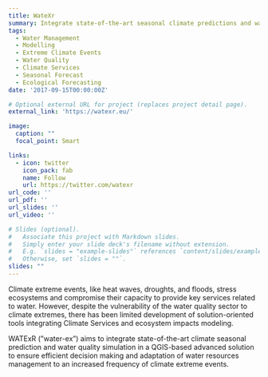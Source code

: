 ```yaml
---
title: WateXr
summary: Integrate state-of-the-art seasonal climate predictions and water quality simulations in an advanced solution that ensures efficient decision making and adaptation of water resources management to an increasing frequency of climate extreme events.
tags:
  - Water Management
  - Modelling
  - Extreme Climate Events
  - Water Quality
  - Climate Services
  - Seasonal Forecast
  - Ecological Forecasting
date: '2017-09-15T00:00:00Z'

# Optional external URL for project (replaces project detail page).
external_link: 'https://watexr.eu/'

image:
  caption: ""
  focal_point: Smart

links:
  - icon: twitter
    icon_pack: fab
    name: Follow
    url: https://twitter.com/watexr
url_code: ''
url_pdf: ''
url_slides: ''
url_video: ''

# Slides (optional).
#   Associate this project with Markdown slides.
#   Simply enter your slide deck's filename without extension.
#   E.g. `slides = "example-slides"` references `content/slides/example-slides.md`.
#   Otherwise, set `slides = ""`.
slides: ""
---
```


Climate extreme events, like heat waves, droughts, and floods, stress ecosystems and compromise their capacity to provide key services related to water. However, despite the vulnerability of the water quality sector to climate extremes, there has been limited development of solution-oriented tools integrating Climate Services and ecosystem impacts modeling.

WATExR (”water-ex”) aims to integrate state-of-the-art climate seasonal prediction and water quality simulation in a QGIS-based advanced solution to ensure efficient decision making and adaptation of water resources management to an increased frequency of climate extreme events.
